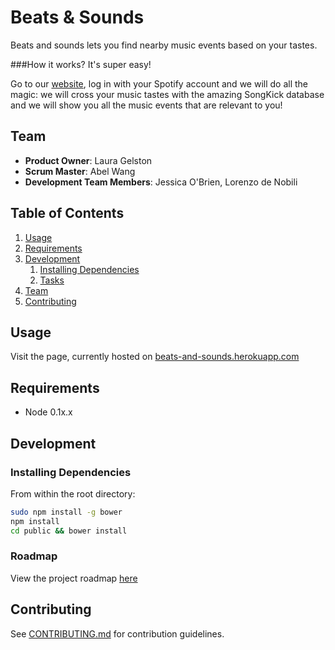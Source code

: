 # Beats & Sounds

Beats and sounds lets you find nearby music events based on your tastes.

###How it works? It's super easy! 

Go to our [website](https://beats-and-sounds.herokuapp.com/), log in with your Spotify account and we will do all the magic: we will cross your music tastes with the amazing SongKick database and we will show you all the music events that are relevant to you!

## Team

  - __Product Owner__: Laura Gelston 
  - __Scrum Master__: Abel Wang
  - __Development Team Members__: Jessica O'Brien, Lorenzo de Nobili

## Table of Contents

1. [Usage](#Usage)
1. [Requirements](#requirements)
1. [Development](#development)
    1. [Installing Dependencies](#installing-dependencies)
    1. [Tasks](#tasks)
1. [Team](#team)
1. [Contributing](#contributing)

## Usage

Visit the page, currently hosted on [beats-and-sounds.herokuapp.com](https://beats-and-sounds.herokuapp.com/)

## Requirements

- Node 0.1x.x

## Development

### Installing Dependencies

From within the root directory:

```sh
sudo npm install -g bower
npm install
cd public && bower install
```

### Roadmap

View the project roadmap [here](LINK_TO_PROJECT_ISSUES)


## Contributing

See [CONTRIBUTING.md](CONTRIBUTING.md) for contribution guidelines.
